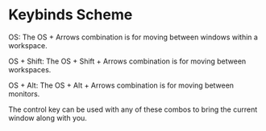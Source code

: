 # Keybinds Scheme

OS: The OS + Arrows combination is for moving between windows within a workspace.

OS + Shift: The OS + Shift + Arrows combination is for moving between workspaces.

OS + Alt: The OS + Alt + Arrows combination is for moving between monitors.

The control key can be used with any of these combos to bring the current window along with you.
